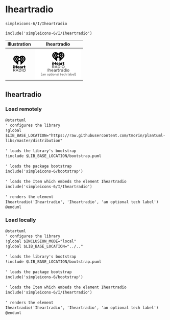 # Iheartradio


```text
simpleicons-6/I/Iheartradio
```

```text
include('simpleicons-6/I/Iheartradio')
```



| Illustration | Iheartradio |
| :---: | :---: |
| ![illustration for Illustration](../../simpleicons-6/I/Iheartradio.png) | ![illustration for Iheartradio](../../simpleicons-6/I/Iheartradio.Local.png) |




## Iheartradio

### Load remotely
```plantuml
@startuml
' configures the library
!global $LIB_BASE_LOCATION="https://raw.githubusercontent.com/tmorin/plantuml-libs/master/distribution"

' loads the library's bootstrap
!include $LIB_BASE_LOCATION/bootstrap.puml

' loads the package bootstrap
include('simpleicons-6/bootstrap')

' loads the Item which embeds the element Iheartradio
include('simpleicons-6/I/Iheartradio')

' renders the element
Iheartradio('Iheartradio', 'Iheartradio', 'an optional tech label')
@enduml
```

### Load locally
```plantuml
@startuml
' configures the library
!global $INCLUSION_MODE="local"
!global $LIB_BASE_LOCATION="../.."

' loads the library's bootstrap
!include $LIB_BASE_LOCATION/bootstrap.puml

' loads the package bootstrap
include('simpleicons-6/bootstrap')

' loads the Item which embeds the element Iheartradio
include('simpleicons-6/I/Iheartradio')

' renders the element
Iheartradio('Iheartradio', 'Iheartradio', 'an optional tech label')
@enduml
```

